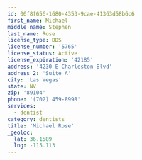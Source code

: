 ```yaml
---
id: 06f8f656-1680-4353-9cae-41363d58b6c6
first_name: Michael
middle_name: Stephen
last_name: Rose
license_type: DDS
license_number: '5765'
license_status: Active
license_expiration: '42185'
address: '4230 E Charleston Blvd'
address_2: 'Suite A'
city: 'Las Vegas'
state: NV
zip: '89104'
phone: '(702) 459-8998'
services:
  - dentist
category: dentists
title: 'Michael Rose'
_geoloc:
  lat: 36.1589
  lng: -115.113
---
```

